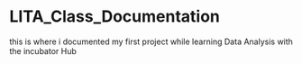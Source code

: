 # LITA_Class_Documentation
this is where i documented my first project while learning Data Analysis with the incubator Hub
